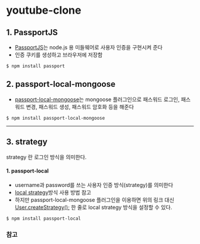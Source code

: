 # youtube-clone

## 1. PassportJS

- [PassportJS](http://www.passportjs.org/)는 node.js 용 미들웨어로 사용자 인증을 구현시켜 준다
- 인증 쿠키를 생성하고 브라우저에 저장함

```
$ npm install passport
```


## 2. passport-local-mongoose
- [passport-local-mongoose](https://github.com/saintedlama/passport-local-mongoose)는 mongoose 플러그인으로 패스워드 로그인, 패스워드 변경, 패스워드 생성, 패스워드 암호화 등을 해준다

```
$ npm install passport-local-mongoose
```

---


## 3. strategy
strategy 란 로그인 방식을 의미한다.

#### 1. passport-local
- username과 password를 쓰는 사용자 인증 방식(strategy)를 의미한다
- [local strategy](http://www.passportjs.org/docs/username-password/)방식 사용 방법 참고
- 하지만 passport-local-mongoose 플러그인을 이용하면 위의 링크 대신 [User.createStrategy();](https://github.com/saintedlama/passport-local-mongoose#static-methods) 한 줄로 local strategy 방식을 설정할 수 있다.

```
$ npm install passport-local
```

### 참고
